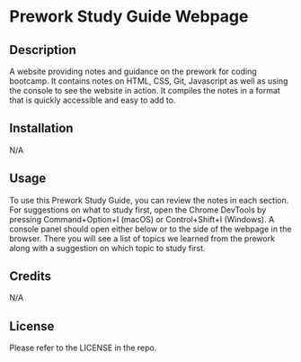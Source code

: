 # Prework Study Guide Webpage

## Description

A website providing notes and guidance on the prework for coding bootcamp. It contains notes on HTML, CSS, Git, Javascript as well as using the console to see the website in action. It compiles the notes in a format that is quickly accessible and easy to add to.

## Installation

N/A

## Usage

To use this Prework Study Guide, you can review the notes in each section. For suggestions on what to study first, open the Chrome DevTools by pressing Command+Option+I (macOS) or Control+Shift+I (Windows). A console panel should open either below or to the side of the webpage in the browser. There you will see a list of topics we learned from the prework along with a suggestion on which topic to study first.

## Credits

N/A

## License

Please refer to the LICENSE in the repo.